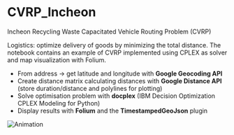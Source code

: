 # CVRP_Incheon
Incheon Recycling Waste Capacitated Vehicle Routing Problem (CVRP)   

Logistics: optimize delivery of goods by minimizing the total distance. The notebook contains an example of CVRP implemented using CPLEX as solver and map visualization with Folium.   

- From address -> get latitude and longitude with **Google Geocoding API**
- Create distance matrix calculating distances with **Google Distance API** (store duration/distance and polylines for plotting)
- Solve optimisation problem with **docplex** (IBM Decision Optimization CPLEX Modeling for Python)
- Display results with **Folium** and the **TimestampedGeoJson** plugin

![Animation](animation.gif)

